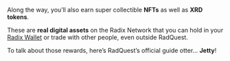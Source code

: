 Along the way, you’ll also earn super collectible **NFTs** as well as **XRD tokens**.

These are **real digital assets** on the Radix Network that you can hold in your [Radix Wallet](?glossaryAnchor=radixwallet) or trade with other people, even outside RadQuest.

To talk about those rewards, here’s RadQuest’s official guide otter… **Jetty**!
